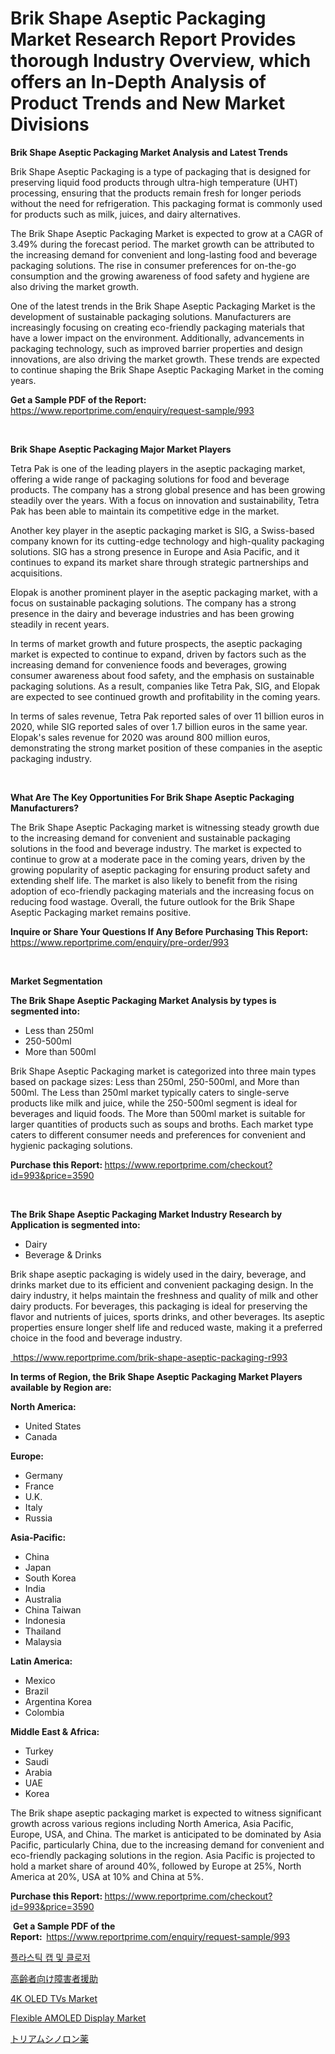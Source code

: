 <p><h1>Brik Shape Aseptic Packaging Market Research Report Provides thorough Industry Overview, which offers an In-Depth Analysis of Product Trends and New Market Divisions</h1></p><p><strong>Brik Shape Aseptic Packaging Market Analysis and Latest Trends</strong></p>
<p><p>Brik Shape Aseptic Packaging is a type of packaging that is designed for preserving liquid food products through ultra-high temperature (UHT) processing, ensuring that the products remain fresh for longer periods without the need for refrigeration. This packaging format is commonly used for products such as milk, juices, and dairy alternatives.</p><p>The Brik Shape Aseptic Packaging Market is expected to grow at a CAGR of 3.49% during the forecast period. The market growth can be attributed to the increasing demand for convenient and long-lasting food and beverage packaging solutions. The rise in consumer preferences for on-the-go consumption and the growing awareness of food safety and hygiene are also driving the market growth.</p><p>One of the latest trends in the Brik Shape Aseptic Packaging Market is the development of sustainable packaging solutions. Manufacturers are increasingly focusing on creating eco-friendly packaging materials that have a lower impact on the environment. Additionally, advancements in packaging technology, such as improved barrier properties and design innovations, are also driving the market growth. These trends are expected to continue shaping the Brik Shape Aseptic Packaging Market in the coming years.</p></p>
<p><strong>Get a Sample PDF of the Report:&nbsp;</strong> <a href="https://www.reportprime.com/enquiry/request-sample/993">https://www.reportprime.com/enquiry/request-sample/993</a></p>
<p>&nbsp;</p>
<p><strong>Brik Shape Aseptic Packaging Major Market Players</strong></p>
<p><p>Tetra Pak is one of the leading players in the aseptic packaging market, offering a wide range of packaging solutions for food and beverage products. The company has a strong global presence and has been growing steadily over the years. With a focus on innovation and sustainability, Tetra Pak has been able to maintain its competitive edge in the market.</p><p>Another key player in the aseptic packaging market is SIG, a Swiss-based company known for its cutting-edge technology and high-quality packaging solutions. SIG has a strong presence in Europe and Asia Pacific, and it continues to expand its market share through strategic partnerships and acquisitions.</p><p>Elopak is another prominent player in the aseptic packaging market, with a focus on sustainable packaging solutions. The company has a strong presence in the dairy and beverage industries and has been growing steadily in recent years.</p><p>In terms of market growth and future prospects, the aseptic packaging market is expected to continue to expand, driven by factors such as the increasing demand for convenience foods and beverages, growing consumer awareness about food safety, and the emphasis on sustainable packaging solutions. As a result, companies like Tetra Pak, SIG, and Elopak are expected to see continued growth and profitability in the coming years.</p><p>In terms of sales revenue, Tetra Pak reported sales of over 11 billion euros in 2020, while SIG reported sales of over 1.7 billion euros in the same year. Elopak's sales revenue for 2020 was around 800 million euros, demonstrating the strong market position of these companies in the aseptic packaging industry.</p></p>
<p>&nbsp;</p>
<p><strong>What Are The Key Opportunities For Brik Shape Aseptic Packaging Manufacturers?</strong></p>
<p><p>The Brik Shape Aseptic Packaging market is witnessing steady growth due to the increasing demand for convenient and sustainable packaging solutions in the food and beverage industry. The market is expected to continue to grow at a moderate pace in the coming years, driven by the growing popularity of aseptic packaging for ensuring product safety and extending shelf life. The market is also likely to benefit from the rising adoption of eco-friendly packaging materials and the increasing focus on reducing food wastage. Overall, the future outlook for the Brik Shape Aseptic Packaging market remains positive.</p></p>
<p><strong>Inquire or Share Your Questions If Any Before Purchasing This Report:</strong> <a href="https://www.reportprime.com/enquiry/pre-order/993">https://www.reportprime.com/enquiry/pre-order/993</a></p>
<p>&nbsp;</p>
<p><strong>Market Segmentation</strong></p>
<p><strong>The Brik Shape Aseptic Packaging Market Analysis by types is segmented into:</strong></p>
<p><ul><li>Less than 250ml</li><li>250-500ml</li><li>More than 500ml</li></ul></p>
<p><p>Brik Shape Aseptic Packaging market is categorized into three main types based on package sizes: Less than 250ml, 250-500ml, and More than 500ml. The Less than 250ml market typically caters to single-serve products like milk and juice, while the 250-500ml segment is ideal for beverages and liquid foods. The More than 500ml market is suitable for larger quantities of products such as soups and broths. Each market type caters to different consumer needs and preferences for convenient and hygienic packaging solutions.</p></p>
<p><strong>Purchase this Report:&nbsp;</strong><a href="https://www.reportprime.com/checkout?id=993&price=3590">https://www.reportprime.com/checkout?id=993&price=3590</a></p>
<p>&nbsp;</p>
<p><strong>The Brik Shape Aseptic Packaging Market Industry Research by Application is segmented into:</strong></p>
<p><ul><li>Dairy</li><li>Beverage & Drinks</li></ul></p>
<p><p>Brik shape aseptic packaging is widely used in the dairy, beverage, and drinks market due to its efficient and convenient packaging design. In the dairy industry, it helps maintain the freshness and quality of milk and other dairy products. For beverages, this packaging is ideal for preserving the flavor and nutrients of juices, sports drinks, and other beverages. Its aseptic properties ensure longer shelf life and reduced waste, making it a preferred choice in the food and beverage industry.</p></p>
<p><a href="https://www.reportprime.com/brik-shape-aseptic-packaging-r993">&nbsp;https://www.reportprime.com/brik-shape-aseptic-packaging-r993</a></p>
<p><strong>In terms of Region, the Brik Shape Aseptic Packaging Market Players available by Region are:</strong></p>
<p>
    <p> <strong> North America: </strong>
        <ul>
            <li>United States</li>
            <li>Canada</li>
        </ul>
        </p> 
    <p> <strong> Europe: </strong>
        <ul>
            <li>Germany</li>
            <li>France</li>
            <li>U.K.</li>
            <li>Italy</li>
            <li>Russia</li>
        </ul>
        </p> 
    <p> <strong> Asia-Pacific: </strong>
        <ul>
            <li>China</li>
            <li>Japan</li>
            <li>South Korea</li>
            <li>India</li>
            <li>Australia</li>
            <li>China Taiwan</li>
            <li>Indonesia</li>
            <li>Thailand</li>
            <li>Malaysia</li>
        </ul>
        </p> 
    <p> <strong> Latin America: </strong>
        <ul>
            <li>Mexico</li>
            <li>Brazil</li>
            <li>Argentina Korea</li>
            <li>Colombia</li>
        </ul>
        </p> 
    <p> <strong> Middle East & Africa: </strong>
        <ul>
            <li>Turkey</li>
            <li>Saudi</li>
            <li>Arabia</li>
            <li>UAE</li>
            <li>Korea</li>
        </ul>
    </p>
    </p>
<p><p>The Brik shape aseptic packaging market is expected to witness significant growth across various regions including North America, Asia Pacific, Europe, USA, and China. The market is anticipated to be dominated by Asia Pacific, particularly China, due to the increasing demand for convenient and eco-friendly packaging solutions in the region. Asia Pacific is projected to hold a market share of around 40%, followed by Europe at 25%, North America at 20%, USA at 10% and China at 5%.</p></p>
<p><strong>Purchase this Report: </strong><a href="https://www.reportprime.com/checkout?id=993&price=3590">https://www.reportprime.com/checkout?id=993&price=3590</a></p>
<p>&nbsp;<strong>Get a Sample PDF of the Report:&nbsp;&nbsp;</strong><a href="https://www.reportprime.com/enquiry/request-sample/993">https://www.reportprime.com/enquiry/request-sample/993</a></p>
<p><strong></strong></p>
<p><p><a href="https://github.com/AidenReinger/Market-Research-Report-List-1/blob/main/378521068262.md">플라스틱 캡 및 클로저</a></p><p><a href="https://github.com/LuzHills1972/Market-Research-Report-List-1/blob/main/180536570728.md">高齢者向け障害者援助</a></p><p><a href="https://issuu.com/reportprime-2/docs/4k-oled-tvs-market-size-2030.pptx">4K OLED TVs Market</a></p><p><a href="https://issuu.com/reportprime-2/docs/flexible-amoled-display-market-size-2030.pptx">Flexible AMOLED Display Market</a></p><p><a href="https://github.com/FrancoWeber2023/Market-Research-Report-List-1/blob/main/166187370727.md">トリアムシノロン薬</a></p></p>